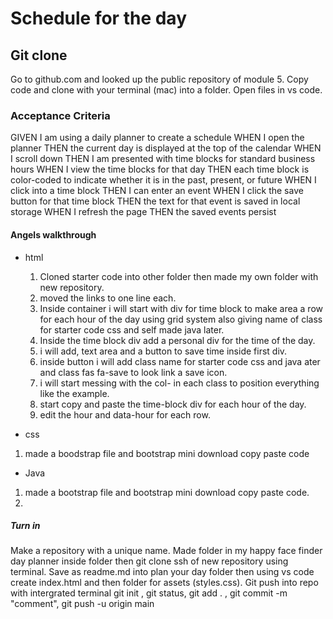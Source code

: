 # Schedule for the day

## Git clone

Go to github.com and looked up the public repository of module 5. Copy code and
clone with your terminal (mac) into a folder. Open files in vs code.

### Acceptance Criteria

GIVEN I am using a daily planner to create a schedule
WHEN I open the planner
THEN the current day is displayed at the top of the calendar
WHEN I scroll down
THEN I am presented with time blocks for standard business hours
WHEN I view the time blocks for that day
THEN each time block is color-coded to indicate whether it is in the past, present, or future
WHEN I click into a time block
THEN I can enter an event
WHEN I click the save button for that time block
THEN the text for that event is saved in local storage
WHEN I refresh the page
THEN the saved events persist

#### Angels walkthrough

* html
  1. Cloned starter code into other folder then made my own folder with new repository.
  2. moved the links to one line each.
  3. Inside container i will start with div for time block to make area a row for each hour of the day using grid system also giving name of class for starter code css and self made java later.
  4. Inside the time block div add a  personal div for the time of the day.
  5.  i will add, text area and a button to save time inside first div.
  6. inside button i will add class name for starter code css and java ater and class fas fa-save to look link a save icon.
  7. i will start messing with the col- in each class to position everything like the example. 
  8. start copy and paste the time-block div for each hour of the day.
  9. edit the hour and data-hour for each row.
  
* css
1. made a boodstrap file and  bootstrap mini  download copy paste code 

* Java
1. made a bootstrap file and bootstrap mini download copy paste code.
2. 
  
    
  
##### Turn in

  Make a repository with a unique name. Made folder in my happy face finder day planner inside folder then git clone ssh of new repository using terminal. Save as readme.md into plan your day folder then using vs code create index.html and then folder for assets (styles.css). Git push into repo with intergrated terminal git init , git status, git add . , git commit -m "comment", git push -u origin main